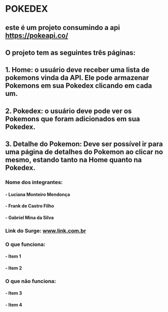 # POKEDEX
## este é um projeto consumindo a api **https://pokeapi.co/**

## O projeto tem as seguintes **três páginas:**

## 1. **Home:** o usuário deve receber uma lista de pokemons vinda da API. Ele pode armazenar Pokemons em sua Pokedex clicando em cada um.
## 2. **Pokedex:** o usuário deve pode ver os Pokemons que foram adicionados em sua Pokedex. 
## 3. **Detalhe do Pokemon:** Deve ser possível ir para uma página de detalhes do Pokemon ao clicar no mesmo, estando tanto na Home quanto na Pokedex.

### Nome dos integrantes: 
#### - Luciana Monteiro Mendonça
#### - Frank de Castro Filho
#### - Gabriel Mina da Silva

### Link do Surge: www.link.com.br

### O que funciona:
#### - Item 1
#### - Item 2

### O que não funciona: 
#### - Item 3
#### - Item 4